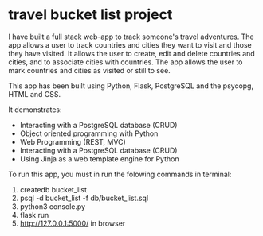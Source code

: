 # travel bucket list project

I have built a full stack web-app to track someone's travel adventures.
The app allows a user to track countries and cities they want to visit and those they have visited.
It allows the user to create, edit and delete countries and cities, and to associate cities with countries.
The app allows the user to mark countries and cities as visited or still to see.

This app has been built using Python, Flask, PostgreSQL and the psycopg, HTML and CSS.

It demonstrates:
* Interacting with a PostgreSQL database (CRUD)
* Object oriented programming with Python
* Web Programming (REST, MVC)
* Interacting with a PostgreSQL database (CRUD)
* Using Jinja as a web template engine for Python

To run this app, you must in run the folowing commands in terminal:
1. createdb bucket_list 
2. psql -d bucket_list -f db/bucket_list.sql
3. python3 console.py
4. flask run
5. http://127.0.0.1:5000/ in browser
